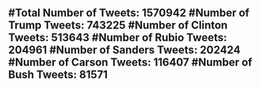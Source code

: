 #Total Number of Tweets: 1570942 
#Number of Trump Tweets: 743225
#Number of Clinton Tweets: 513643
#Number of Rubio Tweets: 204961
#Number of Sanders Tweets: 202424
#Number of Carson Tweets: 116407
#Number of Bush Tweets: 81571
---
